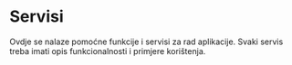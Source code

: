 # Servisi

Ovdje se nalaze pomoćne funkcije i servisi za rad aplikacije. Svaki servis treba imati opis funkcionalnosti i primjere korištenja.
